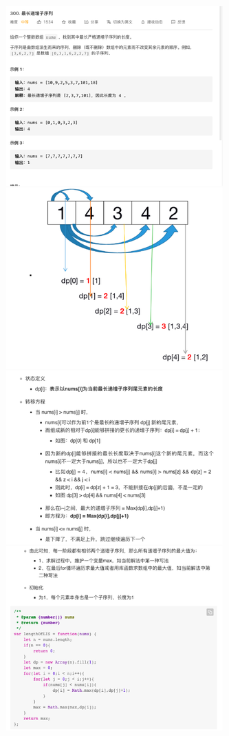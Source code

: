 ![avatar](/image/dz.png)
![avatar](/image/dz1.png)
![avatar](/image/dz2.png)
![avatar](/image/dz3.png)
